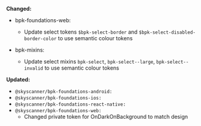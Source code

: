 **Changed:**

- bpk-foundations-web:
    - Update select tokens `$bpk-select-border` and `$bpk-select-disabled-border-color` to use semantic colour tokens

- bpk-mixins:
    - Update select mixins `bpk-select`, `bpk-select--large`, `bpk-select--invalid` to use semantic colour tokens

**Updated:**

- `@skyscanner/bpk-foundations-android:`<br />
- `@skyscanner/bpk-foundations-ios:`<br />
- `@skyscanner/bpk-foundations-react-native:`<br />
- `@skyscanner/bpk-foundations-web:`<br />
  - Changed private token for OnDarkOnBackground to match design
